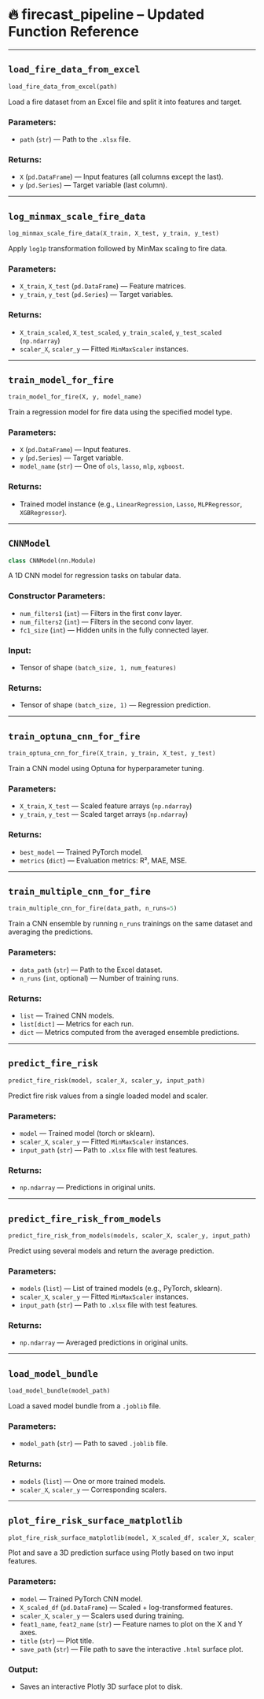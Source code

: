 
# 🔥 firecast_pipeline – Updated Function Reference

---

## `load_fire_data_from_excel`

```python
load_fire_data_from_excel(path)
```

Load a fire dataset from an Excel file and split it into features and target.

### Parameters:
- `path` (`str`) — Path to the `.xlsx` file.

### Returns:
- `X` (`pd.DataFrame`) — Input features (all columns except the last).
- `y` (`pd.Series`) — Target variable (last column).

---

## `log_minmax_scale_fire_data`

```python
log_minmax_scale_fire_data(X_train, X_test, y_train, y_test)
```

Apply `log1p` transformation followed by MinMax scaling to fire data.

### Parameters:
- `X_train`, `X_test` (`pd.DataFrame`) — Feature matrices.
- `y_train`, `y_test` (`pd.Series`) — Target variables.

### Returns:
- `X_train_scaled`, `X_test_scaled`, `y_train_scaled`, `y_test_scaled` (`np.ndarray`)
- `scaler_X`, `scaler_y` — Fitted `MinMaxScaler` instances.

---

## `train_model_for_fire`

```python
train_model_for_fire(X, y, model_name)
```

Train a regression model for fire data using the specified model type.

### Parameters:
- `X` (`pd.DataFrame`) — Input features.
- `y` (`pd.Series`) — Target variable.
- `model_name` (`str`) — One of `ols`, `lasso`, `mlp`, `xgboost`.

### Returns:
- Trained model instance (e.g., `LinearRegression`, `Lasso`, `MLPRegressor`, `XGBRegressor`).

---

## `CNNModel`

```python
class CNNModel(nn.Module)
```

A 1D CNN model for regression tasks on tabular data.

### Constructor Parameters:
- `num_filters1` (`int`) — Filters in the first conv layer.
- `num_filters2` (`int`) — Filters in the second conv layer.
- `fc1_size` (`int`) — Hidden units in the fully connected layer.

### Input:
- Tensor of shape `(batch_size, 1, num_features)`

### Returns:
- Tensor of shape `(batch_size, 1)` — Regression prediction.

---

## `train_optuna_cnn_for_fire`

```python
train_optuna_cnn_for_fire(X_train, y_train, X_test, y_test)
```

Train a CNN model using Optuna for hyperparameter tuning.

### Parameters:
- `X_train`, `X_test` — Scaled feature arrays (`np.ndarray`)
- `y_train`, `y_test` — Scaled target arrays (`np.ndarray`)

### Returns:
- `best_model` — Trained PyTorch model.
- `metrics` (`dict`) — Evaluation metrics: R², MAE, MSE.

---

## `train_multiple_cnn_for_fire`

```python
train_multiple_cnn_for_fire(data_path, n_runs=5)
```

Train a CNN ensemble by running `n_runs` trainings on the same dataset and averaging the predictions.

### Parameters:
- `data_path` (`str`) — Path to the Excel dataset.
- `n_runs` (`int`, optional) — Number of training runs.

### Returns:
- `list` — Trained CNN models.
- `list[dict]` — Metrics for each run.
- `dict` — Metrics computed from the averaged ensemble predictions.

---

## `predict_fire_risk`

```python
predict_fire_risk(model, scaler_X, scaler_y, input_path)
```

Predict fire risk values from a single loaded model and scaler.

### Parameters:
- `model` — Trained model (torch or sklearn).
- `scaler_X`, `scaler_y` — Fitted `MinMaxScaler` instances.
- `input_path` (`str`) — Path to `.xlsx` file with test features.

### Returns:
- `np.ndarray` — Predictions in original units.

---

## `predict_fire_risk_from_models`

```python
predict_fire_risk_from_models(models, scaler_X, scaler_y, input_path)
```

Predict using several models and return the average prediction.

### Parameters:
- `models` (`list`) — List of trained models (e.g., PyTorch, sklearn).
- `scaler_X`, `scaler_y` — Fitted `MinMaxScaler` instances.
- `input_path` (`str`) — Path to `.xlsx` file with test features.

### Returns:
- `np.ndarray` — Averaged predictions in original units.

---

## `load_model_bundle`

```python
load_model_bundle(model_path)
```

Load a saved model bundle from a `.joblib` file.

### Parameters:
- `model_path` (`str`) — Path to saved `.joblib` file.

### Returns:
- `models` (`list`) — One or more trained models.
- `scaler_X`, `scaler_y` — Corresponding scalers.

---

## `plot_fire_risk_surface_matplotlib`

```python
plot_fire_risk_surface_matplotlib(model, X_scaled_df, scaler_X, scaler_y, feat1_name, feat2_name, title, save_path="fire_risk_surface.html")
```

Plot and save a 3D prediction surface using Plotly based on two input features.

### Parameters:
- `model` — Trained PyTorch CNN model.
- `X_scaled_df` (`pd.DataFrame`) — Scaled + log-transformed features.
- `scaler_X`, `scaler_y` — Scalers used during training.
- `feat1_name`, `feat2_name` (`str`) — Feature names to plot on the X and Y axes.
- `title` (`str`) — Plot title.
- `save_path` (`str`) — File path to save the interactive `.html` surface plot.

### Output:
- Saves an interactive Plotly 3D surface plot to disk.
